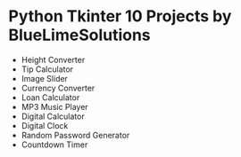 # Python Tkinter 10 Projects by BlueLimeSolutions

-   Height Converter
-   Tip Calculator
-   Image Slider
-   Currency Converter
-   Loan Calculator
-   MP3 Music Player
-   Digital Calculator
-   Digital Clock
-   Random Password Generator
-   Countdown Timer
